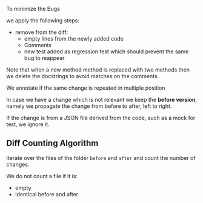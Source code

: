 To minimize the Bugs

we apply the following steps:
- remove from the diff:
    - empty lines from the newly added code
    - Comments
    - new test added as regression test which should prevent the same bug to reappear

Note that when a new method method is replaced with two methods then we delete the docstrings to avoid matches on the comments.

We annotate if the same change is repeated in multiple position

In case we have a change which is not relevant we keep the **before version**, namely we propagate the change from before to after, left to right.

If the change is from a JSON file derived from the code, such as a mock for test, we ignore it.

## Diff Counting Algorithm

Iterate over the files of the folder `before` and `after` and count the number of changes.

We do not count a file if it is:
- empty
- identical before and after
